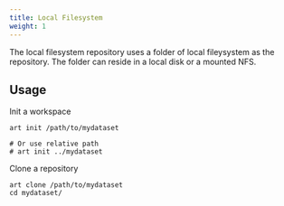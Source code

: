 ```yaml
---
title: Local Filesystem
weight: 1
---
```


The local filesystem repository uses a folder of local fileysystem as the repository. The folder can reside in a local disk or a mounted NFS.

## Usage
Init a workspace

```shell
art init /path/to/mydataset

# Or use relative path
# art init ../mydataset
```

Clone a repository

```shell
art clone /path/to/mydataset
cd mydataset/
```